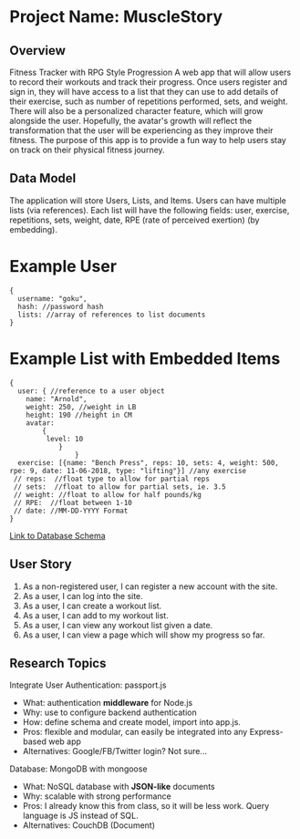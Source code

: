 # Project Name: MuscleStory

## Overview
Fitness Tracker with RPG Style Progression
A web app that will allow users to record their workouts and track their progress. Once users register and sign in, they will have access to a list that they can use to add details of their exercise, such as number of repetitions performed, sets, and weight. 
There will also be a personalized character feature, which will grow alongside the user. Hopefully, the avatar's growth will reflect the transformation that the user will be experiencing as they improve their fitness. The purpose of this app is to provide a fun way to help users stay on track on their physical fitness journey. 

## Data Model
The application will store Users, Lists, and Items. 
Users can have multiple lists (via references).
Each list will have the following fields: user, exercise, repetitions, sets, weight, date, RPE (rate of perceived exertion) (by embedding).

# Example User 

```
{
  username: "goku",
  hash: //password hash
  lists: //array of references to list documents
}
```

# Example List with Embedded Items
```
{
  user: { //reference to a user object
	name: "Arnold", 
	weight: 250, //weight in LB
	height: 190 //height in CM
	avatar: 
		{
		 level: 10 
			}	
				}  
  exercise: [{name: "Bench Press", reps: 10, sets: 4, weight: 500, rpe: 9, date: 11-06-2018, type: "lifting"}] //any exercise
 // reps:  //float type to allow for partial reps
 // sets:  //float to allow for partial sets, ie. 3.5
 // weight: //float to allow for half pounds/kg
 // RPE:  //float between 1-10 
 // date: //MM-DD-YYYY Format
}
```


[Link to Database Schema](src/db.js) 

## User Story 

1. As a non-registered user, I can register a new account with the site.
2. As a user, I can log into the site.
3. As a user, I can create a workout list.
4. As a user, I can add to my workout list.
5. As a user, I can view any workout list given a date.
6. As a user, I can view a page which will show my progress so far.

## Research Topics 
Integrate User Authentication: passport.js
* What: authentication **middleware** for Node.js
* Why: use to configure backend authentication
* How: define schema and create model, import into app.js.
* Pros: flexible and modular, can easily be integrated into any Express-based web app
* Alternatives: Google/FB/Twitter login? Not sure...


Database: MongoDB with mongoose
* What: NoSQL database with **JSON-like** documents
* Why: scalable with strong performance
* Pros: I already know this from class, so it will be less work. Query language is JS instead of SQL.
* Alternatives: CouchDB (Document)

